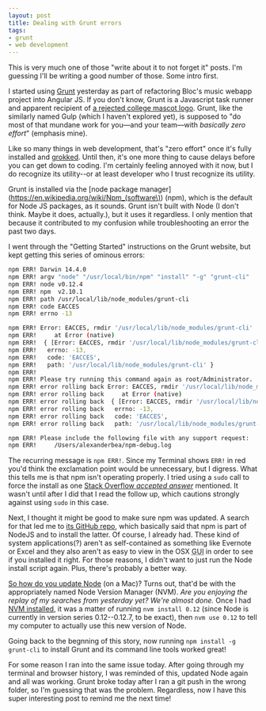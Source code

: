 ```yaml
---
layout: post
title: Dealing with Grunt errors
tags:
- grunt
- web development
---
```


This is very much one of those "write about it to not forget it" posts. I'm guessing I'll be writing a good number of those. Some intro first.

I started using [Grunt](http://gruntjs.com/) yesterday as part of refactoring Bloc's  music webapp project into Angular JS. If you don't know, Grunt is a Javascript task runner and apparent recipient of [a rejected college mascot logo](http://gruntjs.com/img/grunt-logo.png). Grunt, like the similarly named Gulp (which I haven't explored yet), is supposed to "do most of that mundane work for you—and your team—with *basically zero effort*" (emphasis mine).

Like so many things in web development, that's "zero effort" once it's fully installed and [grokked](https://en.wikipedia.org/wiki/Grok). Until then, it's one more thing to cause delays before you can get down to coding. I'm certainly feeling annoyed with it now, but I do recognize its utility--or at least developer who I trust recognize its utility.

Grunt is installed via the [node package manager](https://en.wikipedia.org/wiki/Npm_(software\)) (npm), which is the default for Node JS packages, as it sounds. Grunt isn't built with Node (I don't think. Maybe it does, actually.), but it uses it regardless. I only mention that because it contributed to my confusion while troubleshooting an error the past two days.

I went through the "Getting Started" instructions on the Grunt website, but kept getting this series of ominous errors:

```bash
npm ERR! Darwin 14.4.0
npm ERR! argv "node" "/usr/local/bin/npm" "install" "-g" "grunt-cli"
npm ERR! node v0.12.4
npm ERR! npm  v2.10.1
npm ERR! path /usr/local/lib/node_modules/grunt-cli
npm ERR! code EACCES
npm ERR! errno -13

npm ERR! Error: EACCES, rmdir '/usr/local/lib/node_modules/grunt-cli'
npm ERR!     at Error (native)
npm ERR!  { [Error: EACCES, rmdir '/usr/local/lib/node_modules/grunt-cli']
npm ERR!   errno: -13,
npm ERR!   code: 'EACCES',
npm ERR!   path: '/usr/local/lib/node_modules/grunt-cli' }
npm ERR! 
npm ERR! Please try running this command again as root/Administrator.
npm ERR! error rolling back Error: EACCES, rmdir '/usr/local/lib/node_modules/grunt-cli'
npm ERR! error rolling back     at Error (native)
npm ERR! error rolling back  { [Error: EACCES, rmdir '/usr/local/lib/node_modules/grunt-cli']
npm ERR! error rolling back   errno: -13,
npm ERR! error rolling back   code: 'EACCES',
npm ERR! error rolling back   path: '/usr/local/lib/node_modules/grunt-cli' }

npm ERR! Please include the following file with any support request:
npm ERR!     /Users/alexanderbea/npm-debug.log
```

The recurring message is `npm ERR!`. Since my Terminal shows `ERR!` in red you'd think the exclamation point would be unnecessary, but I digress. What this tells me is that npm isn't operating properly. I tried using a `sudo` call to force the install as one [Stack Overflow *accepted answer*](http://stackoverflow.com/questions/20555605/how-can-i-install-the-grunt-cli-without-getting-errors) mentioned. It wasn't until after I did that I read the follow up, which cautions strongly against using `sudo` in this case.

Next, I thought it might be good to make sure npm was updated. A search for that led me to [its GitHub repo](https://github.com/npm/npm#apple-macintosh-computers), which basically said that npm is part of NodeJS and to install the latter. Of course, I already had. These kind of system applications(?) aren't as self-contained as something like Evernote or Excel and they also aren't as easy to view in the OSX <abbr title="graphic user interface">GUI</abbr> in order to see if you installed it right. For those reasons, I didn't want to just run the Node install script again. Plus, there's probably a better way.

[So how do you update Node](http://stackoverflow.com/questions/8191459/how-to-update-node-js) (on a Mac)? Turns out, that'd be with the appropriately named Node Version Manager (NVM). *Are you enjoying the replay of my searches from yesterday yet? We're almost done.* Once I had [NVM installed](https://github.com/creationix/nvm#install-script), it was a matter of running `nvm install 0.12` (since Node is currently in version series 0.12--0.12.7, to be exact), then `nvm use 0.12` to tell my computer to actually use this new version of Node.

Going back to the begnning of this story, now running `npm install -g grunt-cli` to install Grunt and its command line tools worked great!

For some reason I ran into the same issue today. After going through my terminal and browser history, I was reminded of this, updated Node again and all was working. Grunt broke today after I ran a git push in the wrong folder, so I'm guessing that was the problem. Regardless, now I have this super interesting post to remind me the next time!